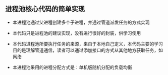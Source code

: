 


## 进程池核心代码的简单实现

- 本进程池通过父进程创建多个子进程，并通过管道派发任务的方式实现

- 本代码只是进程池的建议实现，没有进行很好的封装，供学习使用

- 本代码进程池所要执行任务的来源，来自于本地自己定义，本代码主要的学习目的是理解管道通信，读者可以通过添加接口的方式从其他地方获取任务，如网络

- 本进程池采用的进程分配方式是：单机版随机分配的负载均衡